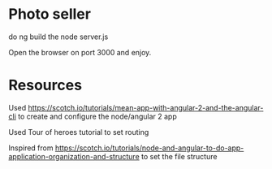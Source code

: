 # Photo seller

do ng build the node server.js

Open the browser on port 3000 and enjoy.

# Resources

Used https://scotch.io/tutorials/mean-app-with-angular-2-and-the-angular-cli to create and configure the node/angular 2 app

Used Tour of heroes  tutorial to set routing

Inspired from https://scotch.io/tutorials/node-and-angular-to-do-app-application-organization-and-structure to set the file structure